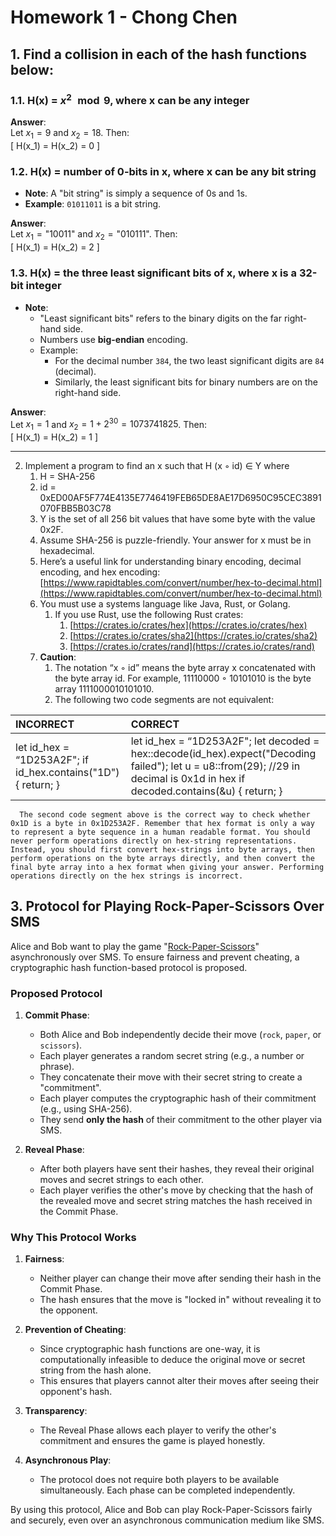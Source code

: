 # Homework 1 - Chong Chen

## 1. Find a collision in each of the hash functions below:  

### 1.1. H(x) = $x^2 \mod 9$, where x can be any integer  
**Answer**:  
Let $x_1 = 9$ and $x_2 = 18$. Then:  
\[ H(x_1) = H(x_2) = 0 \]  

### 1.2. H(x) = number of 0-bits in x, where x can be any bit string  
- **Note**: A "bit string" is simply a sequence of 0s and 1s.  
- **Example**: `01011011` is a bit string.  

**Answer**:  
Let $x_1 = \text{"10011"}$ and $x_2 = \text{"010111"}$. Then:  
\[ H(x_1) = H(x_2) = 2 \]  

### 1.3. H(x) = the three least significant bits of x, where x is a 32-bit integer  
- **Note**:  
  - "Least significant bits" refers to the binary digits on the far right-hand side.  
  - Numbers use **big-endian** encoding.  
  - Example:  
    - For the decimal number `384`, the two least significant digits are `84` (decimal).  
    - Similarly, the least significant bits for binary numbers are on the right-hand side.  

**Answer**:  
Let $x_1 = 1$ and $x_2 = 1 + 2^{30} = 1073741825$. Then:  
\[ H(x_1) = H(x_2) = 1 \]  

---

2. Implement a program to find an x such that H (x ◦ id) ∈ Y where  
   1. H \= SHA-256  
   2. id \= 0xED00AF5F774E4135E7746419FEB65DE8AE17D6950C95CEC3891070FBB5B03C78  
   3. Y is the set of all 256 bit values that have some byte with the value 0x2F.  
   4. Assume SHA-256 is puzzle-friendly. Your answer for x must be in hexadecimal.   
   5. Here’s a useful link for understanding binary encoding, decimal encoding, and hex encoding: [https://www.rapidtables.com/convert/number/hex-to-decimal.html](https://www.rapidtables.com/convert/number/hex-to-decimal.html)  
   6. You must use a systems language like Java, Rust, or Golang.  
      1. If you use Rust, use the following Rust crates:  
         1. [https://crates.io/crates/hex](https://crates.io/crates/hex)  
         2. [https://crates.io/crates/sha2](https://crates.io/crates/sha2)   
         3. [https://crates.io/crates/rand](https://crates.io/crates/rand)  
   7. **Caution**:    
      1. The notation “x ◦ id” means the byte array x concatenated with the byte array id. For example, 11110000 ◦ 10101010 is the byte array 1111000010101010\.  
      2. The following two code segments are not equivalent:

| INCORRECT | CORRECT |
| :---- | :---- |
| let id\_hex \= “1D253A2F"; if id\_hex.contains("1D") {    return; } | let id\_hex \= “1D253A2F"; let decoded \= hex::decode(id\_hex).expect("Decoding failed"); let u \= u8::from(29); //29 in decimal is 0x1d in hex if decoded.contains(\&u) {    return; }  |

   

      The second code segment above is the correct way to check whether 0x1D is a byte in 0x1D253A2F. Remember that hex format is only a way to represent a byte sequence in a human readable format. You should never perform operations directly on hex-string representations. Instead, you should first convert hex-strings into byte arrays, then perform operations on the byte arrays directly, and then convert the final byte array into a hex format when giving your answer. Performing operations directly on the hex strings is incorrect.

## 3. Protocol for Playing Rock-Paper-Scissors Over SMS

Alice and Bob want to play the game "[Rock-Paper-Scissors](https://en.wikipedia.org/wiki/Rock_paper_scissors)" asynchronously over SMS. To ensure fairness and prevent cheating, a cryptographic hash function-based protocol is proposed.  

### **Proposed Protocol**  
1. **Commit Phase**:  
   - Both Alice and Bob independently decide their move (`rock`, `paper`, or `scissors`).  
   - Each player generates a random secret string (e.g., a number or phrase).  
   - They concatenate their move with their secret string to create a "commitment".  
   - Each player computes the cryptographic hash of their commitment (e.g., using SHA-256).  
   - They send **only the hash** of their commitment to the other player via SMS.  

2. **Reveal Phase**:  
   - After both players have sent their hashes, they reveal their original moves and secret strings to each other.  
   - Each player verifies the other's move by checking that the hash of the revealed move and secret string matches the hash received in the Commit Phase.  

### **Why This Protocol Works**  
1. **Fairness**:  
   - Neither player can change their move after sending their hash in the Commit Phase.  
   - The hash ensures that the move is "locked in" without revealing it to the opponent.  

2. **Prevention of Cheating**:  
   - Since cryptographic hash functions are one-way, it is computationally infeasible to deduce the original move or secret string from the hash alone.  
   - This ensures that players cannot alter their moves after seeing their opponent's hash.  

3. **Transparency**:  
   - The Reveal Phase allows each player to verify the other's commitment and ensures the game is played honestly.  

4. **Asynchronous Play**:  
   - The protocol does not require both players to be available simultaneously. Each phase can be completed independently.  

By using this protocol, Alice and Bob can play Rock-Paper-Scissors fairly and securely, even over an asynchronous communication medium like SMS.
